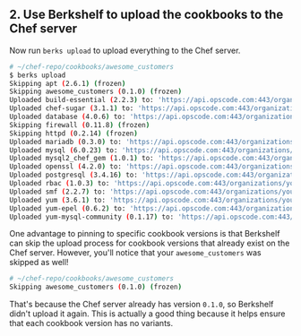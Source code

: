 ## 2. Use Berkshelf to upload the cookbooks to the Chef server

Now run `berks upload` to upload everything to the Chef server.

```bash
# ~/chef-repo/cookbooks/awesome_customers
$ berks upload
Skipping apt (2.6.1) (frozen)
Skipping awesome_customers (0.1.0) (frozen)
Uploaded build-essential (2.2.3) to: 'https://api.opscode.com:443/organizations/your-org-name'
Uploaded chef-sugar (3.1.1) to: 'https://api.opscode.com:443/organizations/your-org-name'
Uploaded database (4.0.6) to: 'https://api.opscode.com:443/organizations/your-org-name'
Skipping firewall (0.11.8) (frozen)
Skipping httpd (0.2.14) (frozen)
Uploaded mariadb (0.3.0) to: 'https://api.opscode.com:443/organizations/your-org-name'
Uploaded mysql (6.0.23) to: 'https://api.opscode.com:443/organizations/your-org-name'
Uploaded mysql2_chef_gem (1.0.1) to: 'https://api.opscode.com:443/organizations/your-org-name'
Uploaded openssl (4.2.0) to: 'https://api.opscode.com:443/organizations/your-org-name'
Uploaded postgresql (3.4.16) to: 'https://api.opscode.com:443/organizations/your-org-name'
Uploaded rbac (1.0.3) to: 'https://api.opscode.com:443/organizations/your-org-name'
Uploaded smf (2.2.7) to: 'https://api.opscode.com:443/organizations/your-org-name'
Uploaded yum (3.6.1) to: 'https://api.opscode.com:443/organizations/your-org-name'
Uploaded yum-epel (0.6.2) to: 'https://api.opscode.com:443/organizations/your-org-name'
Uploaded yum-mysql-community (0.1.17) to: 'https://api.opscode.com:443/organizations/your-org-name'
```

One advantage to pinning to specific cookbook versions is that Berkshelf can skip the upload process for cookbook versions that already exist on the Chef server. However, you'll notice that your `awesome_customers` was skipped as well!

```bash
# ~/chef-repo/cookbooks/awesome_customers
Skipping awesome_customers (0.1.0) (frozen)
```

That's because the Chef server already has version `0.1.0`, so Berkshelf didn't upload it again. This is actually a good thing because it helps ensure that each cookbook version has no variants.
